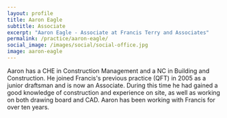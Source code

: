 ```yaml
---
layout: profile
title: Aaron Eagle
subtitle: Associate
excerpt: "Aaron Eagle - Associate at Francis Terry and Associates"
permalink: /practice/aaron-eagle/
social_image: /images/social/social-office.jpg
image: aaron-eagle
---
```


<p>
Aaron has a CHE in Construction Management and a NC in Building and Construction. He joined Francis's previous practice (QFT) in 2005 as a junior draftsman and is now an Associate.  During this time he had gained a good knowledge of construction and experience on site, as well as working on both drawing board and CAD. Aaron has been working with Francis for over ten years.
</p>